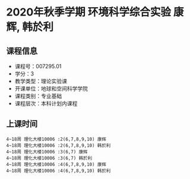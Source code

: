 # 2020年秋季学期 环境科学综合实验 康辉, 韩於利






## 课程信息

- 课程号：007295.01
- 学分：3
- 教学类型：理论实验课
- 开课单位：地球和空间科学学院
- 课程类别：专业基础
- 课程层次：本科计划内课程

## 上课时间

```
4~18周 理化大楼10006 :2(6,7,8,9,10) 康辉
4~18周 理化大楼10006 :2(6,7,8,9,10) 韩於利
4~18周 理化大楼10006 :3(6,7) 康辉
4~18周 理化大楼10006 :3(6,7) 韩於利
4~18周 理化大楼10006 :4(6,7,8,9,10) 康辉
4~18周 理化大楼10006 :4(6,7,8,9,10) 韩於利
```

